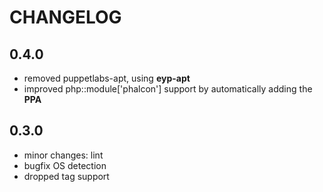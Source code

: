 # CHANGELOG

## 0.4.0

* removed puppetlabs-apt, using **eyp-apt**
* improved php::module['phalcon'] support by automatically adding the **PPA**

## 0.3.0

* minor changes: lint
* bugfix OS detection
* dropped tag support
